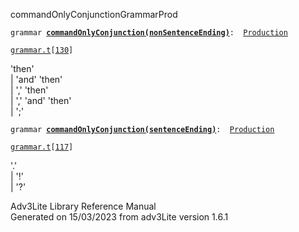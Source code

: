<span class="title">commandOnlyConjunction</span><span class="type">GrammarProd</span>

`grammar `**[`commandOnlyConjunction(nonSentenceEnding)`](../object/commandOnlyConjunction(nonSentenceEnding).html)**` :   `[`Production`](../object/Production.html)

[`grammar.t`](../file/grammar.t.html)`[`[`130`](../source/grammar.t.html#130)`]`

<div class="gramrule">

'then'  
\| 'and' 'then'  
\| ',' 'then'  
\| ',' 'and' 'then'  
\| ';'  

</div>

`grammar `**[`commandOnlyConjunction(sentenceEnding)`](../object/commandOnlyConjunction(sentenceEnding).html)**` :   `[`Production`](../object/Production.html)

[`grammar.t`](../file/grammar.t.html)`[`[`117`](../source/grammar.t.html#117)`]`

<div class="gramrule">

'.'  
\| '!'  
\| '?'  

</div>

<div class="ftr">

Adv3Lite Library Reference Manual  
Generated on 15/03/2023 from adv3Lite version 1.6.1

</div>
